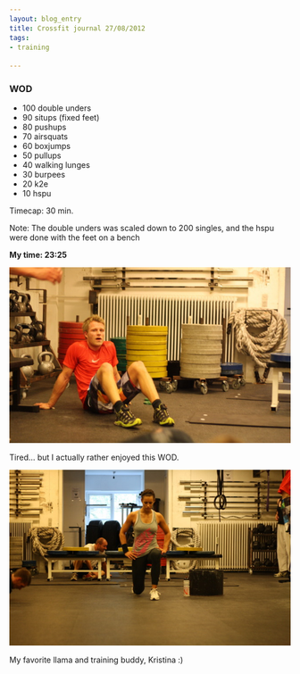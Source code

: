```yaml
---
layout: blog_entry
title: Crossfit journal 27/08/2012
tags:
- training

---
```



### WOD

* 100 double unders
* 90 situps (fixed feet)
* 80 pushups
* 70 airsquats
* 60 boxjumps
* 50 pullups
* 40 walking lunges
* 30 burpees
* 20 k2e
* 10 hspu

Timecap: 30 min.

Note: The double unders was scaled down to 200 singles, and the hspu were done with the feet on a bench

**My time: 23:25**

<img class="illustration" src="/assets/images/blog-images/2012-27-08_cf-journal-1.jpeg" alt="" />
<p class="description">Tired... but I actually rather enjoyed this WOD.</p>

<img class="illustration" src="/assets/images/blog-images/2012-27-08_cf-journal-2.jpeg" alt="" />
<p class="description">My favorite llama and training buddy, Kristina :)</p>

